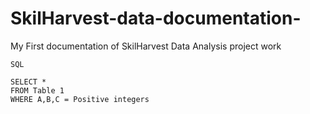 # SkilHarvest-data-documentation-
My First documentation of SkilHarvest Data Analysis project work 
```
SQL

SELECT *
FROM Table 1
WHERE A,B,C = Positive integers
```
